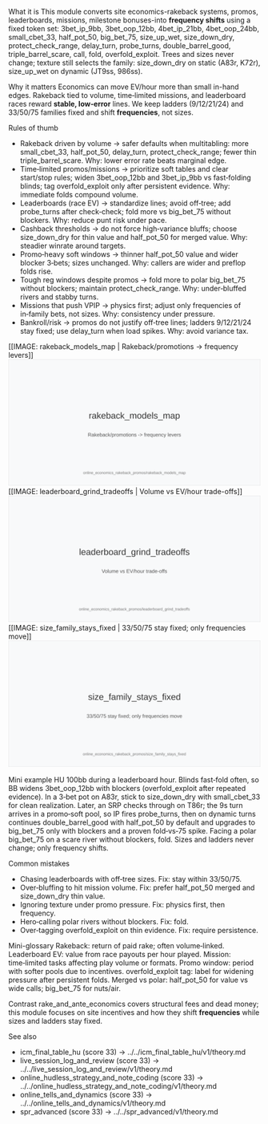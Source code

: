 What it is
This module converts site economics-rakeback systems, promos, leaderboards, missions, milestone bonuses-into **frequency shifts** using a fixed token set: 3bet_ip_9bb, 3bet_oop_12bb, 4bet_ip_21bb, 4bet_oop_24bb, small_cbet_33, half_pot_50, big_bet_75, size_up_wet, size_down_dry, protect_check_range, delay_turn, probe_turns, double_barrel_good, triple_barrel_scare, call, fold, overfold_exploit. Trees and sizes never change; texture still selects the family: size_down_dry on static (A83r, K72r), size_up_wet on dynamic (JT9ss, 986ss).

Why it matters
Economics can move EV/hour more than small in-hand edges. Rakeback tied to volume, time‑limited missions, and leaderboard races reward **stable, low‑error** lines. We keep ladders (9/12/21/24) and 33/50/75 families fixed and shift **frequencies**, not sizes.

Rules of thumb

* Rakeback driven by volume → safer defaults when multitabling: more small_cbet_33, half_pot_50, delay_turn, protect_check_range; fewer thin triple_barrel_scare. Why: lower error rate beats marginal edge.
* Time‑limited promos/missions → prioritize soft tables and clear start/stop rules; widen 3bet_oop_12bb and 3bet_ip_9bb vs fast‑folding blinds; tag overfold_exploit only after persistent evidence. Why: immediate folds compound volume.
* Leaderboards (race EV) → standardize lines; avoid off‑tree; add probe_turns after check‑check; fold more vs big_bet_75 without blockers. Why: reduce punt risk under pace.
* Cashback thresholds → do not force high‑variance bluffs; choose size_down_dry for thin value and half_pot_50 for merged value. Why: steadier winrate around targets.
* Promo‑heavy soft windows → thinner half_pot_50 value and wider blocker 3‑bets; sizes unchanged. Why: callers are wider and preflop folds rise.
* Tough reg windows despite promos → fold more to polar big_bet_75 without blockers; maintain protect_check_range. Why: under‑bluffed rivers and stabby turns.
* Missions that push VPIP → physics first; adjust only frequencies of in‑family bets, not sizes. Why: consistency under pressure.
* Bankroll/risk → promos do not justify off‑tree lines; ladders 9/12/21/24 stay fixed; use delay_turn when load spikes. Why: avoid variance tax.

[[IMAGE: rakeback_models_map | Rakeback/promotions -> frequency levers]]
![Rakeback/promotions -> frequency levers](images/rakeback_models_map.svg)
[[IMAGE: leaderboard_grind_tradeoffs | Volume vs EV/hour trade-offs]]
![Volume vs EV/hour trade-offs](images/leaderboard_grind_tradeoffs.svg)
[[IMAGE: size_family_stays_fixed | 33/50/75 stay fixed; only frequencies move]]
![33/50/75 stay fixed; only frequencies move](images/size_family_stays_fixed.svg)

Mini example
HU 100bb during a leaderboard hour. Blinds fast‑fold often, so BB widens 3bet_oop_12bb with blockers (overfold_exploit after repeated evidence). In a 3‑bet pot on A83r, stick to size_down_dry with small_cbet_33 for clean realization. Later, an SRP checks through on T86r; the 9s turn arrives in a promo‑soft pool, so IP fires probe_turns, then on dynamic turns continues double_barrel_good with half_pot_50 by default and upgrades to big_bet_75 only with blockers and a proven fold‑vs‑75 spike. Facing a polar big_bet_75 on a scare river without blockers, fold. Sizes and ladders never change; only frequency shifts.

Common mistakes

* Chasing leaderboards with off‑tree sizes. Fix: stay within 33/50/75.
* Over‑bluffing to hit mission volume. Fix: prefer half_pot_50 merged and size_down_dry thin value.
* Ignoring texture under promo pressure. Fix: physics first, then frequency.
* Hero‑calling polar rivers without blockers. Fix: fold.
* Over‑tagging overfold_exploit on thin evidence. Fix: require persistence.

Mini-glossary
Rakeback: return of paid rake; often volume‑linked.
Leaderboard EV: value from race payouts per hour played.
Mission: time‑limited tasks affecting play volume or formats.
Promo window: period with softer pools due to incentives.
overfold_exploit tag: label for widening pressure after persistent folds.
Merged vs polar: half_pot_50 for value vs wide calls; big_bet_75 for nuts/air.

Contrast
rake_and_ante_economics covers structural fees and dead money; this module focuses on site incentives and how they shift **frequencies** while sizes and ladders stay fixed.

See also
- icm_final_table_hu (score 33) → ../../icm_final_table_hu/v1/theory.md
- live_session_log_and_review (score 33) → ../../live_session_log_and_review/v1/theory.md
- online_hudless_strategy_and_note_coding (score 33) → ../../online_hudless_strategy_and_note_coding/v1/theory.md
- online_tells_and_dynamics (score 33) → ../../online_tells_and_dynamics/v1/theory.md
- spr_advanced (score 33) → ../../spr_advanced/v1/theory.md